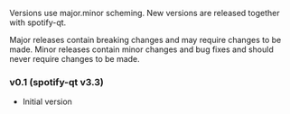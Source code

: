 Versions use major.minor scheming. New versions are released together with spotify-qt.

Major releases contain breaking changes and may require changes to be made. 
Minor releases contain minor changes and bug fixes and should never require changes to be made.

### v0.1 (spotify-qt v3.3)
* Initial version